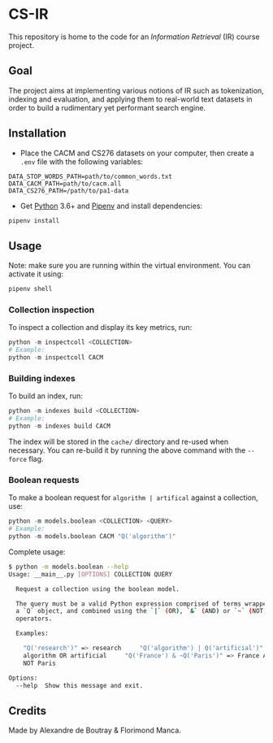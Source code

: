 # CS-IR

This repository is home to the code for an _Information Retrieval_ (IR) course project.

## Goal

The project aims at implementing various notions of IR such as tokenization, indexing and evaluation, and applying them to real-world text datasets in order to build a rudimentary yet performant search engine.

## Installation

- Place the CACM and CS276 datasets on your computer, then create a `.env` file with the following variables:

```dotenv
DATA_STOP_WORDS_PATH=path/to/common_words.txt
DATA_CACM_PATH=path/to/cacm.all
DATA_CS276_PATH=/path/to/pa1-data
```

- Get [Python] 3.6+ and [Pipenv] and install dependencies:

```bash
pipenv install
```

## Usage

Note: make sure you are running within the virtual environment. You can activate it using:

```bash
pipenv shell
```

### Collection inspection

To inspect a collection and display its key metrics, run:

```python
python -m inspectcoll <COLLECTION>
# Example:
python -m inspectcoll CACM
```

### Building indexes

To build an index, run:

```python
python -m indexes build <COLLECTION>
# Example:
python -m indexes build CACM
```

The index will be stored in the `cache/` directory and re-used when necessary. You can re-build it by running the above command with the `--force` flag.

### Boolean requests

To make a boolean request for `algorithm | artifical` against a collection, use:

```python
python -m models.boolean <COLLECTION> <QUERY>
# Example:
python -m models.boolean CACM "Q('algorithm')"
```

Complete usage:

```bash
$ python -m models.boolean --help
Usage: __main__.py [OPTIONS] COLLECTION QUERY

  Request a collection using the boolean model.

  The query must be a valid Python expression comprised of terms wrapped in
  a `Q` object, and combined using the `|` (OR), `&` (AND) or `~` (NOT)
  operators.

  Examples:

    "Q('research')" => research     "Q('algorithm') | Q('artificial')" =>
    algorithm OR artificial     "Q('France') & ~Q('Paris')" => France AND
    NOT Paris

Options:
  --help  Show this message and exit.
```

## Credits

Made by Alexandre de Boutray & Florimond Manca.

[python]: https://www.python.org
[pipenv]: https://pipenv.readthedocs.io
